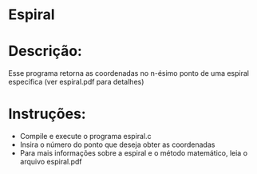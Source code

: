 # Espiral

# Descrição:
  Esse programa retorna as coordenadas no n-ésimo ponto de uma espiral específica (ver espiral.pdf para detalhes)
  
# Instruções:
  - Compile e execute o programa espiral.c
  - Insira o número do ponto que deseja obter as coordenadas
  - Para mais informações sobre a espiral e o método matemático, leia o arquivo espiral.pdf

